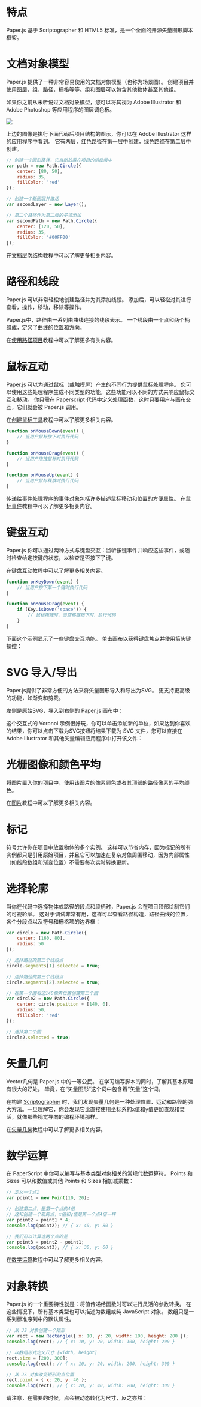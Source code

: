 # 特点

Paper.js 基于 Scriptographer 和 HTML5 标准，是一个全面的开源矢量图形脚本框架。

# 文档对象模型

Paper.js 提供了一种非常容易使用的文档对象模型（也称为场景图）。 创建项目并使用图层，组，路径，栅格等等。组和图层可以包含其他物体甚至其他组。

如果你之前从未听说过文档对象模型，您可以将其视为 Adobe Illustrator 和 Adobe Photoshop 等应用程序的图层调色板。

![](/assets/Layers.gif)

上边的图像是执行下面代码后项目结构的图示，你可以在 Adobe Illustrator 这样的应用程序中看到。 它有两层，红色路径在第一层中创建，绿色路径在第二层中创建。

```js
// 创建一个圆形路径，它自动放置在项目的活动层中
var path = new Path.Circle({
    center: [80, 50],
    radius: 35,
    fillColor: 'red'
});

// 创建一个新图层并激活
var secondLayer = new Layer();

// 第二个路径作为第二层的子项添加
var secondPath = new Path.Circle({
    center: [120, 50],
    radius: 35,
    fillColor: '#00FF00'
});
```

在[文档层次结构](http://www.scriptographer.org/tutorials/document-items/document-hierarchy/)教程中可以了解更多相关内容。

# 路径和线段

Paper.js 可以非常轻松地创建路径并为其添加线段。 添加后，可以轻松对其进行查看，操作，移动，移除等操作。

Paper.js中，路径由一系列由曲线连接的线段表示。 一个线段由一个点和两个柄组成，定义了曲线的位置和方向。

在[使用路径项目](http://www.scriptographer.org/tutorials/paths/working-with-path-items/)教程中可以了解更多有关内容。

# 鼠标互动

Paper.js 可以为通过鼠标（或触摸屏）产生的不同行为提供鼠标处理程序。 您可以使用这些处理程序生成不同类型的功能，这些功能可以不同的方式来响应鼠标交互和移动。 你只需在 Paperscript 代码中定义处理函数，这时只要用户与画布交互，它们就会被 Paper.js 调用。

在[创建鼠标工具](http://scriptographer.org/tutorials/interaction/creating-mouse-tools/)教程中可以了解更多相关内容。

```js
function onMouseDown(event) {
    // 当用户鼠标按下时执行代码
}

function onMouseDrag(event) {
    // 当用户拖拽鼠标时执行代码
}

function onMouseUp(event) {
    // 当用户鼠标释放时执行代码
}
```

传递给事件处理程序的事件对象包括许多描述鼠标移动和位置的方便属性。 在[鼠标事件](http://scriptographer.org/tutorials/interaction/mouse-tool-events/)教程中可以了解更多相关内容。

# 键盘互动

Paper.js 你可以通过两种方式与键盘交互：监听按键事件并响应这些事件，或随时检查给定按键的状态，以检查是否按下了键。

在[键盘互动](http://paperjs.org/tutorials/interaction/keyboard-interaction/)教程中可以了解更多相关内容。

```js
function onKeyDown(event) {
    // 当用户按下某一个键时执行代码
}

function onMouseDrag(event) {
    if (Key.isDown('space')) {
        // 鼠标拖拽时，当空格键按下时，执行代码
    }
}
```

下面这个示例显示了一些键盘交互功能。 单击画布以获得键盘焦点并使用箭头键操控：

# SVG 导入/导出

Paper.js提供了非常方便的方法来将矢量图形导入和导出为SVG。 更支持更高级的功能，如渐变和剪裁。

左侧是原始SVG，导入到右侧的 Paper.js 画布中：

这个交互式的 Voronoi 示例很好玩，你可以单击添加新的单位，如果达到你喜欢的结果，你可以点击下载为SVG按钮将结果下载为 SVG 文件，您可以直接在 Adobe Illustrator 和其他矢量编辑应用程序中打开该文件：

# 光栅图像和颜色平均

将图片置入你的项目中，使用该图片的像素颜色或者其顶部的路径像素的平均颜色。

在[图片](http://paperjs.org/tutorials/images/)教程中可以了解更多相关内容。

# 标记

符号允许你在项目中放置物体的多个实例。 这样可以节省内存，因为标记的所有实例都只是引用原始项目，并且它可以加速在复杂对象周围移动，因为内部属性（如线段数组和渐变位置）不需要每次实时转换更新。

# 选择轮廓

当你在代码中选择物体或路径的段点和段柄时，Paper.js 会在项目顶部绘制它们的可视轮廓。 这对于调试非常有用，这样可以查看路径构造，路径曲线的位置，各个分段点以及符号和栅格项的边界框：

```js
var circle = new Path.Circle({
    center: [160, 80],
    radius: 50
});

// 选择路径的第二个线段点
circle.segments[1].selected = true;

// 选择路径的第三个线段点
circle.segments[2].selected = true;

// 在第一个圆右边140像素位置创建第二个圆
var circle2 = new Path.Circle({
    center: circle.position + [140, 0],
    radius: 50,
    fillColor: 'red'
});

// 选择第二个圆
circle2.selected = true;
```

# 矢量几何

Vector几何是 Paper.js 中的一等公民。 在学习编写脚本的同时，了解其基本原理有很大的好处。 毕竟，在“矢量图形”这个词中包含着“矢量”这个词。

在构建 [Scriptographer](http://scriptographer.org/) 时，我们发现矢量几何是一种处理位置、运动和路径的强大方法。一旦理解它，你会发现它比直接使用坐标系的x值和y值更加直观和灵活，就像那些视觉导向的编程环境那样。

在[矢量几何](http://www.scriptographer.org/tutorials/geometry/vector-geometry/)教程中可以了解更多相关内容。

# 数学运算

在 PaperScript 中你可以编写与基本类型对象相关的常规代数运算符。 Points 和 Sizes 可以和数值或其他 Points 和 Sizes 相加减乘数：

```js
// 定义一个点1
var point1 = new Point(10, 20);

// 创建第二点，是第一个点的4倍
// 这和创建一个新的点，x值和y值是第一个点4倍一样
var point2 = point1 * 4;
console.log(point2); // { x: 40, y: 80 }

// 我们可以计算这两个点的差
var point3 = point2 - point1;
console.log(point3); // { x: 30, y: 60 }
```

在[数学运算](http://www.scriptographer.org/tutorials/geometry/mathematical-operations/)教程中可以了解更多相关内容。

# 对象转换

Paper.js 的一个重要特性就是：将值传递给函数时可以进行灵活的参数转换。 在这些情况下，所有基本类型也可以描述为数组或纯 JavaScript 对象。 数组只是一系列标准序列中的默认属性。

```js
// 从 JS 对象创建一个矩形
var rect = new Rectangle({ x: 10, y: 20, width: 100, height: 200 });
console.log(rect); // { x: 10, y: 20, width: 100, height: 200 }

// 以数组形式定义尺寸 [width, height]
rect.size = [200, 300];
console.log(rect); // { x: 10, y: 20, width: 200, height: 300 }

// 从 JS 对象改变矩形的点位置
rect.point = { x: 20, y: 40 };
console.log(rect); // { x: 20, y: 40, width: 200, height: 300 }
```

请注意，在需要的时候，点会被动态转化为尺寸，反之亦然：

